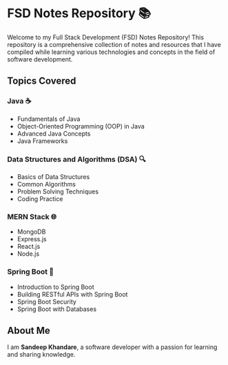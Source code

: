 # FSD Notes Repository 📚

Welcome to my Full Stack Development (FSD) Notes Repository! This repository is a comprehensive collection of notes and resources that I have compiled while learning various technologies and concepts in the field of software development.

## Topics Covered
   
### Java ☕
- Fundamentals of Java
- Object-Oriented Programming (OOP) in Java
- Advanced Java Concepts
- Java Frameworks

### Data Structures and Algorithms (DSA) 🔍
- Basics of Data Structures
- Common Algorithms
- Problem Solving Techniques
- Coding Practice

### MERN Stack 🌐
- MongoDB
- Express.js
- React.js
- Node.js

### Spring Boot 🌱
- Introduction to Spring Boot
- Building RESTful APIs with Spring Boot
- Spring Boot Security
- Spring Boot with Databases


## About Me

I am **Sandeep Khandare**, a software developer with a passion for learning and sharing knowledge.
